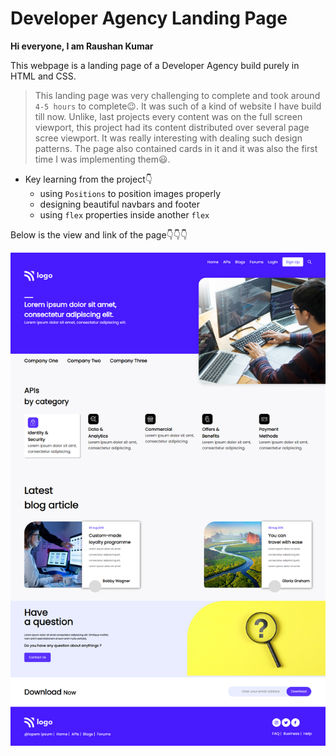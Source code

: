 # Developer Agency Landing Page

**Hi everyone, I am Raushan Kumar**

This webpage is a landing page of a Developer Agency build purely in HTML and CSS.

> This landing page was very challenging to complete and took around `4-5 hours` to complete😉. It was such of a kind of website I have build till now. Unlike, last projects every content was on the full screen viewport, this project had its content distributed over several page scree viewport. It was really interesting with dealing such design patterns. The page also contained cards in it and it was also the first time I was implementing them😃.

- Key learning from the project👇
    - using `Positions` to position images properly
    - designing beautiful navbars and footer
    - using `flex` properties inside another `flex`


Below is the view and link of the page👇👇👇



![Developer-Agency](./project9css.png)
    